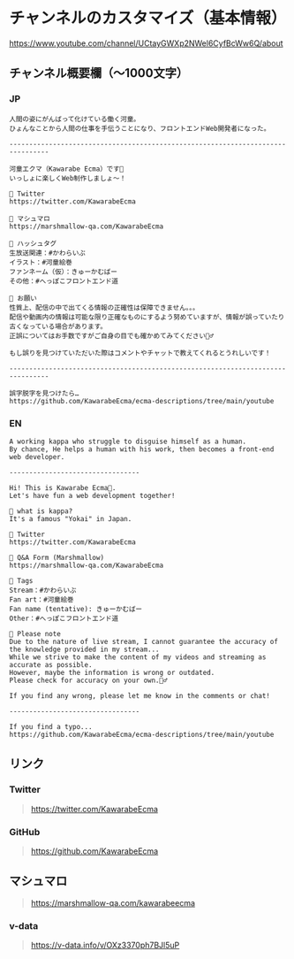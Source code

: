 # チャンネルのカスタマイズ（基本情報）

<https://www.youtube.com/channel/UCtayGWXp2NWel6CyfBcWw6Q/about>

## チャンネル概要欄（〜1000文字）

### JP

```
人間の姿にがんばって化けている働く河童。
ひょんなことから人間の仕事を手伝うことになり、フロントエンドWeb開発者になった。

--------------------------------------------------------------------------------

河童エクマ（Kawarabe Ecma）です🥒
いっしょに楽しくWeb制作しましょ〜！

🥒 Twitter
https://twitter.com/KawarabeEcma

🥒 マシュマロ
https://marshmallow-qa.com/KawarabeEcma

🥒 ハッシュタグ
生放送関連：#かわらいぶ
イラスト：#河童絵巻
ファンネーム（仮）：きゅーかむばー
その他：#へっぽこフロントエンド道

🥒 お願い
性質上、配信の中で出てくる情報の正確性は保障できません。。。
配信や動画内の情報は可能な限り正確なものにするよう努めていますが、情報が誤っていたり古くなっている場合があります。
正誤についてはお手数ですがご自身の目でも確かめてみてください🙇‍♂️

もし誤りを見つけていただいた際はコメントやチャットで教えてくれるとうれしいです！

--------------------------------------------------------------------------------

誤字脱字を見つけたら…
https://github.com/KawarabeEcma/ecma-descriptions/tree/main/youtube
```

### EN


```
A working kappa who struggle to disguise himself as a human.
By chance, He helps a human with his work, then becomes a front-end web developer.

---------------------------------

Hi! This is Kawarabe Ecma🥒.
Let's have fun a web development together!

🥒 what is kappa?
It's a famous "Yokai" in Japan.

🥒 Twitter
https://twitter.com/KawarabeEcma

🥒 Q&A Form (Marshmallow)
https://marshmallow-qa.com/KawarabeEcma

🥒 Tags
Stream：#かわらいぶ
Fan art：#河童絵巻
Fan name (tentative): きゅーかむばー
Other：#へっぽこフロントエンド道

🥒 Please note
Due to the nature of live stream, I cannot guarantee the accuracy of the knowledge provided in my stream...
While we strive to make the content of my videos and streaming as accurate as possible.
However, maybe the information is wrong or outdated.
Please check for accuracy on your own.🙇‍♂️

If you find any wrong, please let me know in the comments or chat!

---------------------------------

If you find a typo...
https://github.com/KawarabeEcma/ecma-descriptions/tree/main/youtube
```

## リンク

### Twitter

> https://twitter.com/KawarabeEcma

### GitHub

> https://github.com/KawarabeEcma

## マシュマロ

> https://marshmallow-qa.com/kawarabeecma

### v-data

> https://v-data.info/v/OXz3370ph7BJl5uP